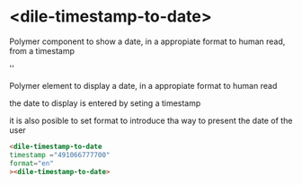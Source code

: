 # \<dile-timestamp-to-date\>

Polymer component to show a date,  in a appropiate format to human read, from a timestamp

'<dile-timestamp-to-date>'

Polymer element to display a date, in a appropiate format to human read

the date to display is entered by seting a timestamp

it is also posible to set format to introduce tha way to present the date of the user

```html
<dile-timestamp-to-date
timestamp ="491066777700"
format="en"
><dile-timestamp-to-date>
```